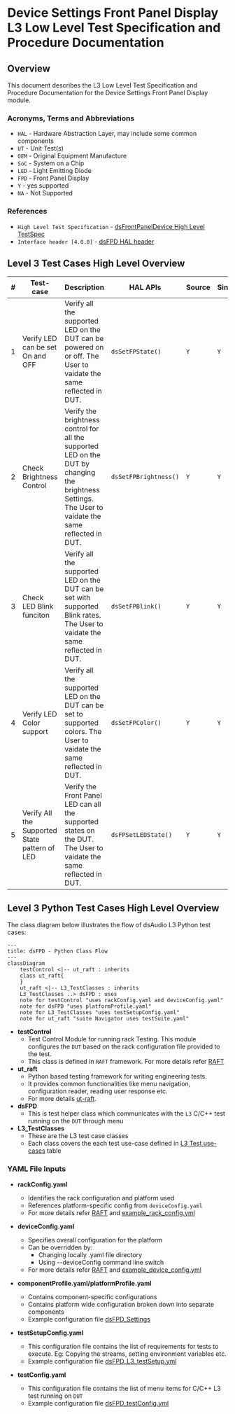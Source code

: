 # Device Settings Front Panel Display L3 Low Level Test Specification and Procedure Documentation

## Overview

This document describes the L3 Low Level Test Specification and Procedure Documentation for the Device Settings Front Panel Display module.

### Acronyms, Terms and Abbreviations

- `HAL` \- Hardware Abstraction Layer, may include some common components
- `UT`  \- Unit Test(s)
- `OEM` \- Original Equipment Manufacture
- `SoC` \- System on a Chip
- `LED` \- Light Emitting Diode
- `FPD` \- Front Panel Display
- `Y`   \- yes supported
- `NA`  \- Not Supported

### References

- `High Level Test Specification` - [dsFrontPanelDevice High Level TestSpec](ds-front-panel-display_High-Level_TestSpec.md)
- `Interface header [4.0.0]` - [dsFPD HAL header](https://github.com/rdkcentral/rdk-halif-device_settings/blob/4.0.0/include/dsFPD.h)

## Level 3 Test Cases High Level Overview

|#|Test-case|Description|HAL APIs|Source|Sink|
|-|---------|-----------|--------|------|----|
|1|Verify LED can be set On and OFF|Verify all the supported LED on the DUT can be powered on or off. The User to vaidate the same reflected in DUT. |`dsSetFPState()`|`Y`|`Y`|
|2|Check Brightness Control|Verify the brightness control for all the supported LED on the DUT by changing the brightness Settings. The User to vaidate the same reflected in DUT. |`dsSetFPBrightness()`|`Y`|`Y`|
|3|Check LED Blink funciton|Verify all the supported LED on the DUT can be set with supported Blink rates. The User to vaidate the same reflected in DUT. |`dsSetFPBlink()`|`Y`|`Y`|
|4|Verify LED Color support  | Verify all the supported LED on the DUT can be set to supported colors. The User to vaidate the same reflected in DUT. | `dsSetFPColor()` | `Y` | `Y`|
|5|Verify All the Supported State pattern of LED | Verify the Front Panel LED can all the supported states on the DUT. The User to vaidate the same reflected in DUT. | `dsFPSetLEDState()`|`Y`|`Y`|

## Level 3 Python Test Cases High Level Overview

The class diagram below illustrates the flow of dsAudio L3 Python test cases:

```mermaid
---
title: dsFPD - Python Class Flow
---
classDiagram
    testControl <|-- ut_raft : inherits
    class ut_raft{
    }
    ut_raft <|-- L3_TestClasses : inherits
    L3_TestClasses ..> dsFPD : uses
    note for testControl "uses rackConfig.yaml and deviceConfig.yaml"
    note for dsFPD "uses platformProfile.yaml"
    note for L3_TestClasses "uses testSetupConfig.yaml"
    note for ut_raft "suite Navigator uses testSuite.yaml"
```

- **testControl**
  - Test Control Module for running rack Testing. This module configures the `DUT` based on the rack configuration file provided to the test.
  - This class is defined in `RAFT` framework. For more details refer [RAFT](https://github.com/rdkcentral/python_raft/blob/1.0.0/README.md)
- **ut_raft**
  - Python based testing framework for writing engineering tests.
  - It provides common functionalities like menu navigation, configuration reader, reading user response etc.
  - For more details [ut-raft](https://github.com/rdkcentral/ut-raft).
- **dsFPD**
  - This is test helper class which communicates with the `L3` C/C++ test running on the `DUT` through menu
- **L3_TestClasses**
  - These are the L3 test case classes
  - Each class covers the each test use-case defined in [L3 Test use-cases](#level-3-test-cases-high-level-overview) table

### YAML File Inputs

- **rackConfig.yaml**
  - Identifies the rack configuration and platform used
  - References platform-specific config from `deviceConfig.yaml`
  - For more details refer [RAFT](https://github.com/rdkcentral/python_raft/blob/1.0.0/README.md) and [example_rack_config.yml](https://github.com/rdkcentral/python_raft/blob/1.0.0/examples/configs/example_rack_config.yml)

- **deviceConfig.yaml**
  - Specifies overall configuration for the platform
  - Can be overridden by:
    - Changing locally .yaml file directory
    - Using --deviceConfig command line switch
  - For more details refer [RAFT](https://github.com/rdkcentral/python_raft/blob/1.0.0/README.md) and [example_device_config.yml](https://github.com/rdkcentral/python_raft/blob/1.0.0/examples/configs/example_device_config.yml)

- **componentProfile.yaml/platformProfile.yaml**
  - Contains component-specific configurations
  - Contains platform wide configuration broken down into separate components
  - Example configuration file [dsFPD_Settings](https://github.com/rdkcentral/rdk-halif-test-device_settings/blob/3.0.0/profiles/sink/Sink_FPD.yaml)

- **testSetupConfig.yaml**
  - This configuration file contains the list of requirements for tests to execute. Eg: Copying the streams, setting environment variables etc.
  - Example configuration file [dsFPD_L3_testSetup.yml](../../../host/tests/L3_TestCases/dsFPD/dsFPD_L3_testSetup.yml)

- **testConfig.yaml**
  - This configuration file contains the list of menu items for C/C++ L3 test running on `DUT`
  - Example configuration file [dsFPD_testConfig.yml](../../../host/tests/dsClasses/dsFPD_testConfig.yml)